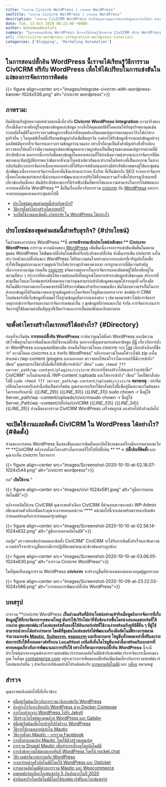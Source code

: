 ```yaml
---
title: "การรวม Civicrm WordPress | การสอน WordPress" 
seoTitle: "การรวม Civicrm WordPress | การสอน WordPress" 
description: "การรวม CivICRM WordPress ช่วยให้คุณควบคุมการจัดการข้อมูลและเวิร์กโฟลว์ คำแนะนำที่ดีที่สุดเกี่ยวกับการใช้งานที่มีประสิทธิภาพของ Civicrm โอเพนซอร์สกับ WordPress" 
date: Tue, 13 Oct 2020 08:23:40 +0000
author: muhammadmustafa
summary: "ในการสอนปลั๊กอิน WordPress นี้เราจะได้เรียนรู้วิธีการรวม CivICRM ฟรีกับ WordPress เพื่อให้ได้เปรียบในการแข่งขันในแง่ของการจัดการการติดต่อ" 
url: /th/civicrm-wordpress-integration-wordpress-tutorial/
categories: ['Blogging', 'Marketing Automation']
---
```


## ในการสอนปลั๊กอิน WordPress นี้เราจะได้เรียนรู้วิธีการรวม CivICRM ฟรีกับ WordPress เพื่อให้ได้เปรียบในการแข่งขันในแง่ของการจัดการการติดต่อ

{{< figure align=center src="images/integrate-civicrm-with-wordpress-banner-1024x536.png" alt="civicrm wordpress">}}


## ภาพรวม:
ยินดีต้อนรับสู่บทความบทช่วยสอนนี้เกี่ยวกับ **Civicrm WordPress Integration**  ความจริงของเรื่องนี้คือเราอาศัยอยู่ในยุคของข้อมูลและข้อมูล บางสิ่งให้คุณสมบัติที่โดดเด่นให้กับธุรกิจของคุณเช่นระบบอัตโนมัติในการรวบรวมข้อมูลการสื่อสารที่สอดคล้องกันแคมเปญการตลาดและเวิร์กโฟลว์ทางธุรกิจอื่น ๆ ในยุคสมัยใหม่นี้ปริมาณข้อมูลกำลังเพิ่มขึ้นทุกวัน องค์กรได้รับข้อมูลนี้จากแหล่งข้อมูลต่างๆ ผลลัพธ์มันยากที่จะจัดการและรวบรวมข้อมูลจำนวนมาก อย่างไรก็ตามเป็นสิ่งสำคัญอย่างยิ่งที่จะต้องตรวจสอบให้แน่ใจว่ามีความสมบูรณ์ของข้อมูลและความถูกต้องเป็นพื้นฐานของแคมเปญการตลาดที่มีประสิทธิภาพ นอกจากนี้การเกิดขึ้นของข้อมูลในหลายสถานที่ให้กำเนิดความยุ่งยากและการจัดการที่ผิดพลาดและทีมปฏิบัติการพบว่ามันยากที่จะมาในหน้าเดียวกันและทำงานในทิศทางที่เป็นเอกภาพ
ในทางกลับกันมีระบบการจัดการเนื้อหาหลายอย่างที่ได้รับการสนับสนุนอย่างมีประสิทธิภาพของผู้ใช้และชุมชนนักพัฒนาเนื่องจากการจัดการเนื้อหาที่แข็งแกร่งและระบบ Echo ที่เป็นมิตรกับ SEO ระบบการจัดการเนื้อหาโอเพ่นซอร์สเหล่านี้นำเสนอการพัฒนาและการปรับใช้ที่ง่ายและรวดเร็วเพื่อให้บรรลุเป้าหมายที่เกี่ยวข้องกับเนื้อหา มันมีประสิทธิภาพการใช้จ่ายฟังก์ชั่นที่ขยายได้และความสามารถในการโฮสต์ตนเอง การสอนปลั๊กอิน WordPress ** นี้เป็นเรื่องเกี่ยวกับการรวม [civicrm][2] กับ [WordPress][3] และเราจะครอบคลุมคะแนนกระสุนต่อไปนี้
  * [ประโยชน์ของชุดค่าผสมนี้สำหรับธุรกิจ?][4]
  * [วิธีการตั้งค่าโครงสร้างไดเรกทอรี?][5]
  * [จะเปิดใช้งานและติดตั้ง civicrm ใน WordPress ได้อย่างไร][6]

## ประโยชน์ของชุดค่าผสมนี้สำหรับธุรกิจ?   {#ประโยชน์}
ในส่วนของการสอน WordPress **นี้  **เราจะพิจารณาถึงประโยชน์หลักของ **  Civicrm WordPress**  การรวม ความนิยมของ [WordPress][3] เพิ่มขึ้นเนื่องจากการแข่งขันเพิ่มขึ้นในตลาด ชุมชน WordPress ได้พัฒนาปลั๊กอินใหม่เพื่อปรับปรุงถังของปลั๊กอิน ดังนั้นการเพิ่ม civicrm ลงในสระว่ายน้ำของปลั๊กอินของ WordPress ได้รับความสนใจอย่างมากจากองค์กรที่เจริญเติบโตเพื่อทำให้เป็นศูนย์กลางและรวมศูนย์เวิร์กโฟลว์ทางธุรกิจของพวกเขา
การบูรณาการนี้มีความสำคัญเนื่องจากบางแง่มุม ก่อนอื่น [civicrm][2] ขจัดความยุ่งยากในการจัดการแหล่งติดต่อผู้ใช้ที่อาศัยอยู่ในสถานที่ต่าง ๆ ประการที่สองมันให้ความปลอดภัยที่สมบูรณ์โดยการสำรองข้อมูลปกติของคุณ ประการที่สามเป็นเว็บและโอเพ่นซอร์สซึ่งหมายความว่าคุณสามารถเข้าถึงข้อมูลของคุณได้จากทุกที่ เครื่องมืออัตโนมัติการตลาดแบบโอเพนซอร์สนี้ได้รับการพัฒนาสำหรับภาคพลเมือง มันได้ลบความจำเป็นในการส่งออกข้อมูลไปยังแผ่นงานและฐานข้อมูลต่างๆโดยจัดหาโซลูชันแบบครบวงจร ซอฟต์แวร์ CRM โอเพ่นซอร์สนี้เก็บข้อมูลทั้งหมดไว้ในฐานข้อมูลที่มาจากแหล่งต่าง ๆ เช่นจดหมายข่าวไซต์การจัดการเหตุการณ์การจัดการผลงานการจัดการเคสและอื่น ๆ ชุดข้อมูลที่กำหนดเองไม่ จำกัด การจัดการงานการจัดการผู้ใช้ติดตามคำมั่นสัญญาที่เปิดกว้างและการเป็นสมาชิกและอีกมากมาย

## จะตั้งค่าโครงสร้างไดเรกทอรีได้อย่างไร?   {#Directory}
ก่อนที่จะเริ่มต้น **การสอนปลั๊กอิน WordPress**  เราคิดว่าคุณได้ตั้งค่า WordPress และมีความเข้าใจพื้นฐานในการติดตั้งและเปิดใช้งานปลั๊กอิน นอกจากนี้คุณสามารถค้นหาข้อมูล [ที่นี่][7] เกี่ยวกับการตั้งค่า WordPress และคุณสมบัติของมัน
ก่อนอื่นให้ดาวน์โหลด civicrm จาก [ไซต์][8] เลือกตัวเลือกที่ชื่อว่า“ ดาวน์โหลด civicrmx.x.x สำหรับ WordPress”
หลังจากดาวน์โหลดให้วางไฟล์ zip ลงในตำแหน่ง /wp-content /plugins และแยกออก ตรวจสอบให้แน่ใจว่าไดเรกทอรีนี้มีการเข้าถึง“ เขียน”
คุณสามารถใช้คำสั่งนี้เพื่อให้สิทธิ์การเข้าถึง“ เขียน” `sudo chmod 777 server_path/wp-content/plugins/civicrm`
ประการที่สองสร้างโฟลเดอร์ว่างเปล่าชื่อ“ CivICRM” ลงในตำแหน่งนี้ /WP-content /uploads และให้การเข้าถึง“ เขียน” โดยใช้คำสั่งต่อไปนี้
`sudo chmod 777 server_path/wp-content/uploads/civicrm`
**หมายเหตุ** : อย่าลืมเปลี่ยนไดเรกทอรีเหล่านี้กลับเป็นค่าเริ่มต้น คุณสามารถเรียกใช้คำสั่งต่อไปนี้เพื่อกู้คืนสถานะเริ่มต้นของไดเรกทอรีเหล่านี้:
{{_LINE_29_}}
{{_LINE_30_}}
{{_LINE_31_}}
      sudo chown -r ชื่อผู้ใช้ Server_path/wp -content/uploads/civicrmsudo chown -r ชื่อผู้ใช้ Server_Path/wp -content/ปลั๊กอิน/civICRM
{{_LINE_33_}}
{{_LINE_34_}}
{{_LINE_35_}}
ส่วนนี้ของการรวม CivICRM WordPress เสร็จสมบูรณ์ ลองย้ายไปยังส่วนถัดไป

## จะเปิดใช้งานและติดตั้ง CivICRM ใน WordPress ได้อย่างไร?   {#ติดตั้ง}
ส่วนของการสอน WordPress นี้แสดงขั้นตอนการติดตั้งและเปิดใช้งานของเครื่องมือการตลาดบนเว็บ ** **CivICRM หลังจากตั้งค่าโครงสร้างไดเรกทอรีให้ไปที่ปลั๊กอิน **  **->  **ปลั๊กอินที่ติดตั้ง**   และคุณจะเห็น civicrm ในรายการ

{{< figure align=center src="images/Screenshot-2020-10-10-at-02.18.07-1024x544.png" alt="civicrm wordpress">}}

กด“ **เปิดใช้งาน** “

{{< figure align=center src="images/civi-1024x581.jpeg" alt="คู่มือการตลาดอัตโนมัติ">}}

หลังจากเปิดใช้งาน CivICRM คุณจะพบตัวเลือก CivICRM ที่ด้านบนขวาของหน้า WP-Admin เพียงแค่กดตัวเลือกนั้นแล้วคุณจะลงจอดบนหน้าจอ  **** 
หน้าต่อไปนี้จะแสดงพร้อมรายละเอียดข้อกำหนดพร้อมกับการกำหนดค่าฐานข้อมูล

{{< figure align=center src="images/Screenshot-2020-10-10-at-02.56.14-1024x632.png" alt="คู่มือการตลาดอัตโนมัติ">}}

กดปุ่ม“ ตรวจสอบข้อกำหนดและติดตั้ง CivICRM” CivICRM จะได้รับการติดตั้งสำเร็จและข้อความความสำเร็จจะปรากฏขึ้นหากมีการปฏิบัติตามคำแนะนำข้างต้นอย่างถูกต้อง

{{< figure align=center src="images/Screenshot-2020-10-10-at-03.06.05-1024x630.png" alt="การรวม Civicrm WordPress">}}

ในที่สุดแท็บเมนูการรวม WordPress **civicrm**  จะปรากฏขึ้นที่ด้านบนของแผงควบคุมผู้ดูแลระบบ

{{< figure align=center src="images/Screenshot-2020-10-09-at-23.22.03-1024x586.png" alt="การสอนการพัฒนาปลั๊กอิน WordPress">}}


## บทสรุป
การรวม **civicrm WordPress  **เป็นส่วนเสริมที่มีประโยชน์อย่างแท้จริงเมื่อพูดถึงการจัดการที่เก็บข้อมูลผู้ใช้ที่กระจัดกระจายขนาดใหญ่ มันทำให้เวิร์กโฟลว์ที่ซับซ้อนง่ายขึ้นโดยนำเสนอแดชบอร์ดที่ใช้งานง่าย คู่ของซอฟต์แวร์โอเพ่นซอร์สทั้งสองนี้ให้อินเทอร์เฟซที่ใช้งานง่ายพร้อมกับยูทิลิตี้อื่น ๆ ที่ผู้ใช้สามารถนำทางได้อย่างง่ายดาย โชคดีที่ชุมชนโอเพ่นซอร์สได้พัฒนาเครื่องมืออัตโนมัติทางการตลาดจำนวนมากเช่น [Mautic][9], [Suitecrm][10], [espocrm][11] และอีกมากมาย โซลูชันทั้งหมดเหล่านี้ฟรีและง่ายต่อการปรับใช้ทั้งบนคลาวด์หรือบน LocalHost เหนือสิ่งอื่นใดโซลูชันเหล่านี้มาพร้อมกับเอกสารที่ครอบคลุมเกี่ยวกับการพัฒนาและการปรับใช้ อย่างไรก็ตามการสอนปลั๊กอิน WordPress**   นี้จะมีประโยชน์มากหากคุณต้องการรวมซอฟต์แวร์การตลาดอัตโนมัติเข้ากับซอฟต์แวร์การจัดการเนื้อหาของคุณ
ในที่สุด [containerize.com][12] อยู่ระหว่างการเขียนแบบฝึกหัดเพิ่มเติมเกี่ยวกับการรวมซอฟต์แวร์โอเพ่นซอร์สอื่น ๆ สำหรับการอัปเดตปกติโปรดติดต่อกับ [การตลาดอัตโนมัติ][1] และ [บล็อก][13] หมวดหมู่

## สำรวจ
คุณอาจพบลิงค์ต่อไปนี้ที่เกี่ยวข้อง:
  * [คู่มือผู้เริ่มต้นเกี่ยวกับการรวมเวนิลลาฟอรัม WordPress][14]
  * [ทำอย่างไรจึงจะเทียบกับ WordPress ด้วย Docker Compose][15]
  * [การโยกย้ายจาก WordPress ไปยัง Jekyll][16]
  * [วิธีสร้างเว็บไซต์ของคุณด้วย WordPress และ Gatsby][17]
  * [คู่มือผู้เริ่มต้นเพื่อโยกย้ายไปยังผีจาก WordPress][18]
  * [วิธีการใช้งานหลายผู้เช่าใน Mautic][19]
  * [วิธีการตั้งค่า Mautic - การรวม Facebook][20]
  * [การตั้งค่าแคมเปญ Mautic โดยใช้ตัวสร้างแคมเปญ][21]
  * [การรวม Drupal Mautic เพื่อทำการเลี้ยงดูโดยอัตโนมัติ][22]
  * [การส่งข้อความโต้ตอบแบบทันที WordPress โดยใช้ rocket.chat][23]
  * [วิธีรวมฟอรัมวาทกรรมกับ WordPress][24]
  * [ระบบจำหน่ายตั๋วอัตโนมัติโดยใช้ WordPress และ Osticket][25]
  * [การตลาดอัตโนมัติด้วยการรวม Mautic และ Woocommerce][26]
  * [แพลตฟอร์มบล็อกโอเพ่นซอร์ส 5 อันดับแรกในปี 2020][27]
  * [ดำเนินธุรกิจโดยอัตโนมัติโดยใช้ซอฟต์แวร์ฟรีและโอเพ่นซอร์ส][28]

  
[1]: https://products.containerize.com/marketing-automation
[2]: https://products.containerize.com/marketing-automation/civicrm
[3]: https://products.containerize.com/blogging/wordpress
[4]: #benefits
[5]: #directory
[6]: #install
[7]: https://products.containerize.com/blogging/wordpress/
[8]: https://civicrm.org/download
[9]: https://products.containerize.com/marketing-automation/mautic/
[10]: https://products.containerize.com/marketing-automation/suitecrm/
[11]: https://products.containerize.com/marketing-automation/espocrm/
[12]: https://href.li/?https://www.containerize.com/
[13]: https://products.containerize.com/blogging
[14]: https://blog.containerize.com/blogging/how-to-a-install-plugin-in-wordpress-vanilla-forum/
[15]: https://blog.containerize.com/blogging/how-to-dockerize-wordpress-docker-wordpress/
[16]: https://blog.containerize.com/blogging/quick-guide-on-how-to-migrate-from-wordpress-to-jekyll/
[17]: https://blog.containerize.com/blogging/how-does-gatsby-integrate-with-wordpress-gatsby-wordpress/
[18]:https://blog.containerize.com/blogging/a-guide-to-migrate-from-wordpress-to-ghost-ghost-wordpress/
[19]: https://blog.containerize.com/marketing-automation/how-to-implement-multi-tenancy-in-mautic/
[20]: https://blog.containerize.com/marketing-automation/how-to-setup-mautic-facebook-integration/
[21]: https://blog.containerize.com/marketing-automation/how-to-setup-marketing-campaigns-using-mautic-campaign-builder/
[22]: https://blog.containerize.com/content-management/drupal-tutorial-automate-lead-growth-with-drupal-mautic/
[23]: https://blog.containerize.com/blogging/instantly-communicate-with-customers-using-wordpress-and-rocket-chat/
[24]: https://blog.containerize.com/blogging/how-to-integrate-discourse-forum-with-wordpress/
[25]: https://blog.containerize.com/blogging/automate-ticketing-system-using-wordpress-and-osticket/
[26]: https://blog.containerize.com/blogging/marketing-automation-using-mautic-and-wordpress-woocommerce/
[27]: https://blog.containerize.com/2020/10/07/top-5-open-source-blogging-platform-in-2020/
[28]: https://blog.containerize.com/blogging/automate-business-operations-using-open-source-software/
